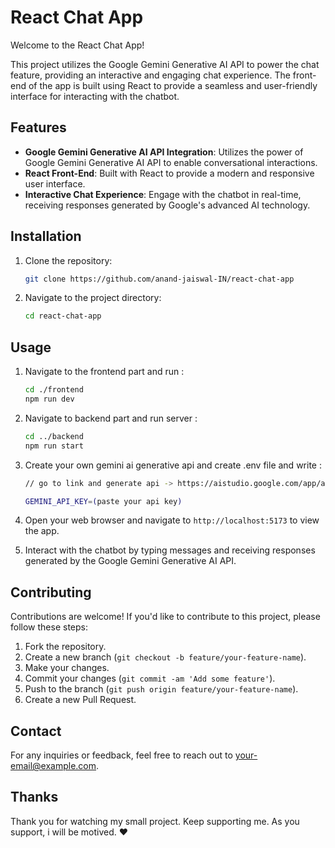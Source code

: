 # React Chat App

Welcome to the React Chat App!

This project utilizes the Google Gemini Generative AI API to power the chat feature, providing an interactive and engaging chat experience. The front-end of the app is built using React to provide a seamless and user-friendly interface for interacting with the chatbot.

## Features

- **Google Gemini Generative AI API Integration**: Utilizes the power of Google Gemini Generative AI API to enable conversational interactions.
- **React Front-End**: Built with React to provide a modern and responsive user interface.
- **Interactive Chat Experience**: Engage with the chatbot in real-time, receiving responses generated by Google's advanced AI technology.

## Installation

1. Clone the repository:

   ```bash
   git clone https://github.com/anand-jaiswal-IN/react-chat-app
   ```

2. Navigate to the project directory:

   ```bash
   cd react-chat-app
   ```

## Usage

1. Navigate to the frontend part and run :

   ```bash
   cd ./frontend
   npm run dev
   ```
2. Navigate to backend part and run server : 
    ```bash
   cd ../backend
   npm run start
   ```
3. Create your own gemini ai generative api and create .env file and write :

    ```bash
    // go to link and generate api -> https://aistudio.google.com/app/apikey

    GEMINI_API_KEY=(paste your api key)
    ```
4. Open your web browser and navigate to `http://localhost:5173` to view the app.

5. Interact with the chatbot by typing messages and receiving responses generated by the Google Gemini Generative AI API.

## Contributing

Contributions are welcome! If you'd like to contribute to this project, please follow these steps:

1. Fork the repository.
2. Create a new branch (`git checkout -b feature/your-feature-name`).
3. Make your changes.
4. Commit your changes (`git commit -am 'Add some feature'`).
5. Push to the branch (`git push origin feature/your-feature-name`).
6. Create a new Pull Request.

## Contact

For any inquiries or feedback, feel free to reach out to [your-email@example.com](mailto:anandjaiswal68339@gmail.com).

## Thanks

Thank you for watching my small project. Keep supporting me. As you support, i will be motived. ❤️